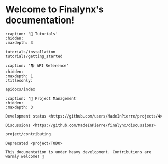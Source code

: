 # Welcome to Finalynx's documentation!

```{toctree}
:caption: '🚀 Tutorials'
:hidden:
:maxdepth: 3

tutorials/installation
tutorials/getting_started
```

```{toctree}
:caption: '📚 API Reference'
:hidden:
:maxdepth: 1
:titlesonly:

apidocs/index
```

```{toctree}
:caption: '💬 Project Management'
:hidden:
:maxdepth: 3

Development status <https://github.com/users/MadeInPierre/projects/4>

Discussions <https://github.com/MadeInPierre/finalynx/discussions>

project/contributing

Deprecated <project/TODO>
```

```{warning}
This documentation is under heavy development. Contributions are warmly welcome! 🎉
```

```{include} ../README.md
```

